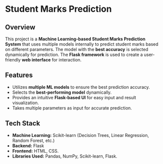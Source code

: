 
# Student Marks Prediction

## Overview
This project is a **Machine Learning-based Student Marks Prediction System** that uses multiple models internally to predict student marks based on different parameters. The model with the **best accuracy** is selected dynamically for prediction. The **Flask framework** is used to create a user-friendly **web interface** for interaction.

## Features
- Utilizes **multiple ML models** to ensure the best prediction accuracy.
- Selects the **best-performing model** dynamically.
- Provides an intuitive **Flask-based UI** for easy input and result visualization.
- Takes multiple parameters as input for accurate prediction.

## Tech Stack
- **Machine Learning:** Scikit-learn (Decision Trees, Linear Regression, Random Forest, etc.)
- **Backend:** Flask
- **Frontend:** HTML, CSS.
- **Libraries Used:** Pandas, NumPy, Scikit-learn, Flask.
